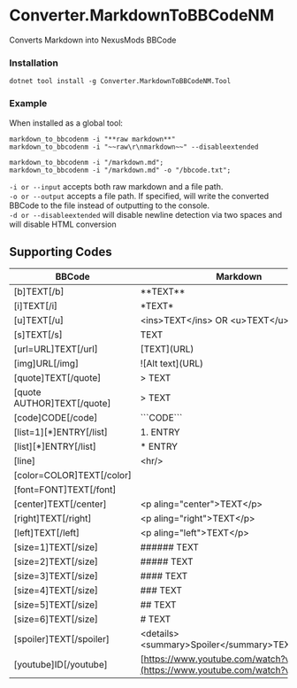 # Converter.MarkdownToBBCodeNM
Converts Markdown into NexusMods BBCode

### Installation
```shell
dotnet tool install -g Converter.MarkdownToBBCodeNM.Tool
```

### Example
When installed as a global tool:
```shell
markdown_to_bbcodenm -i "**raw markdown**"
markdown_to_bbcodenm -i "~~raw\r\nmarkdown~~" --disableextended

markdown_to_bbcodenm -i "/markdown.md";
markdown_to_bbcodenm -i "/markdown.md" -o "/bbcode.txt";
```
`-i or --input` accepts both raw markdown and a file path.  
`-o or --output` accepts a file path. If specified, will write the
converted BBCode to the file instead of outputting to the console.  
`-d or --disableextended` will disable newline detection via two spaces
and will disable HTML conversion

## Supporting Codes
| BBCode                                 | Markdown                                                                     | Implementation|
| -------------------------------------- | ---------------------------------------------------------------------------- | ------------- |
| [b]TEXT[/b]                            | \*\*TEXT\*\*                                                                 | Markdown      |
| [i]TEXT[/i]                            | \*TEXT\*                                                                     | Markdown      |
| [u]TEXT[/u]                            | \<ins\>TEXT\<\/ins\> OR \<u\>TEXT\<\/u\>                                     | HTML          |
| [s]TEXT[/s]                            | TEXT                                                                         | HTML          |
| [url=URL]TEXT[/url]                    | \[TEXT\]\(URL\)                                                              | Markdown      |
| [img]URL[/img]                         | \!\[Alt text\]\(URL\)                                                        | Markdown      |
| [quote]TEXT[/quote]                    | \> TEXT                                                                      | Markdown      |
| [quote AUTHOR]TEXT[/quote]             | \> TEXT                                                                      | Markdown      |
| [code]CODE[/code]                      | \`\`\`CODE\`\`\`                                                             | Markdown      |
| [list=1][*]ENTRY[/list]                | 1. ENTRY                                                                     | Markdown      |
| [list][*]ENTRY[/list]                  | \* ENTRY                                                                     | Markdown      |
| [line]                                 | \<hr\/\>                                                                     | HTML          |
| [color=COLOR]TEXT[/color]              |                                                                              | Not Possible  |
| [font=FONT]TEXT[/font]                 |                                                                              | Not Possible  |
| [center]TEXT[/center]                  | \<p aling=\"center\"\>TEXT\<\/p\>                                            | HTML          |
| [right]TEXT[/right]                    | \<p aling=\"right\"\>TEXT\<\/p\>                                             | HTML          |
| [left]TEXT[/left]                      | \<p aling=\"left\"\>TEXT\<\/p\>                                              | HTML          |
| [size=1]TEXT[/size]                    | ###### TEXT                                                                  | Markdown      |
| [size=2]TEXT[/size]                    | ##### TEXT                                                                   | Markdown      |
| [size=3]TEXT[/size]                    | #### TEXT                                                                    | Markdown      |
| [size=4]TEXT[/size]                    | ### TEXT                                                                     | Markdown      |
| [size=5]TEXT[/size]                    | ## TEXT                                                                      | Markdown      |
| [size=6]TEXT[/size]                    | # TEXT                                                                       | Markdown      |
| [spoiler]TEXT[/spoiler]                | \<details\>\<summary\>Spoiler\<\/summary\>TEXT\<\/details\>                  | HTML          |
| [youtube]ID[/youtube]                  | [https://www.youtube.com/watch?v=ID](https://www.youtube.com/watch?v=ID\)    | Markdown      |
